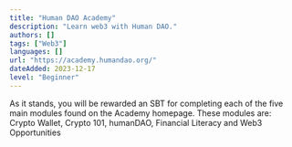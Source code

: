 ```yaml
---
title: "Human DAO Academy"
description: "Learn web3 with Human DAO."
authors: []
tags: ["Web3"]
languages: []
url: "https://academy.humandao.org/"
dateAdded: 2023-12-17
level: "Beginner"
--- 
```


As it stands, you will be rewarded an SBT for completing each of the five main modules found on the Academy homepage.
These modules are: Crypto Wallet, Crypto 101, humanDAO, Financial Literacy and Web3 Opportunities